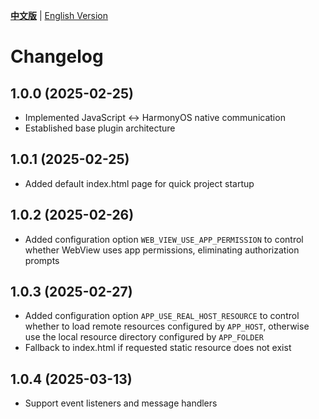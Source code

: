 [**中文版**](./CHANGELOG.md) | [English Version](./CHANGELOG-EN.md)

# Changelog

## 1.0.0 (2025-02-25)
- Implemented JavaScript ↔ HarmonyOS native communication
- Established base plugin architecture

## 1.0.1 (2025-02-25)
- Added default index.html page for quick project startup

## 1.0.2 (2025-02-26)
- Added configuration option `WEB_VIEW_USE_APP_PERMISSION` to control whether WebView uses app permissions, eliminating authorization prompts

## 1.0.3 (2025-02-27)
- Added configuration option `APP_USE_REAL_HOST_RESOURCE` to control whether to load remote resources configured by `APP_HOST`, otherwise use the local resource directory configured by `APP_FOLDER`
- Fallback to index.html if requested static resource does not exist

## 1.0.4 (2025-03-13)
- Support event listeners and message handlers